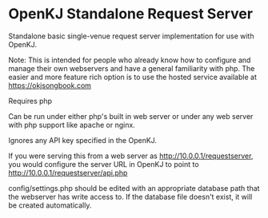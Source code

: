 # OpenKJ Standalone Request Server
Standalone basic single-venue request server implementation for use with OpenKJ.

Note: This is intended for people who already know how to configure and manage their own webservers and have a general familiarity with php.  The easier and more feature rich option is to use the hosted service available at https://okjsongbook.com

Requires php

Can be run under either php's built in web server or under any web server with php support like apache or nginx.

Ignores any API key specified in the OpenKJ.

If you were serving this from a web server as http://10.0.0.1/requestserver, you would configure the server URL in OpenKJ to point to http://10.0.0.1/requestserver/api.php 

config/settings.php should be edited with an appropriate database path that the webserver has write access to.  If the database file doesn't exist, it will be created automatically.
